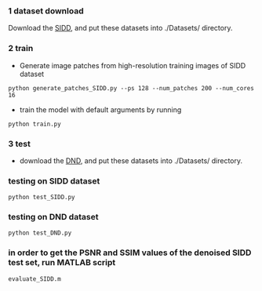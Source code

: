 ### 1 dataset download

Download the [SIDD](https://www.eecs.yorku.ca/~kamel/sidd/dataset.php), and put these datasets into ./Datasets/ directory.

### 2 train

- Generate image patches from high-resolution training images of SIDD dataset

```
python generate_patches_SIDD.py --ps 128 --num_patches 200 --num_cores 16
```

- train the model with default arguments by running

```
python train.py
```

### 3 test

- download the [DND](https://noise.visinf.tu-darmstadt.de/), and put these datasets into ./Datasets/ directory.

### testing on SIDD dataset

```
python test_SIDD.py
```

### testing on DND dataset

```
python test_DND.py
```

### in order to get the PSNR and SSIM values of the denoised SIDD test set, run MATLAB script
```
evaluate_SIDD.m
```
